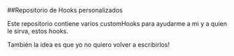 ##Repositorio de Hooks personalizados

Este repositorio contiene varios customHooks para ayudarme a mi y a quien le sirva, estos hooks.

También la idea es que yo no quiero volver a escribirlos!
